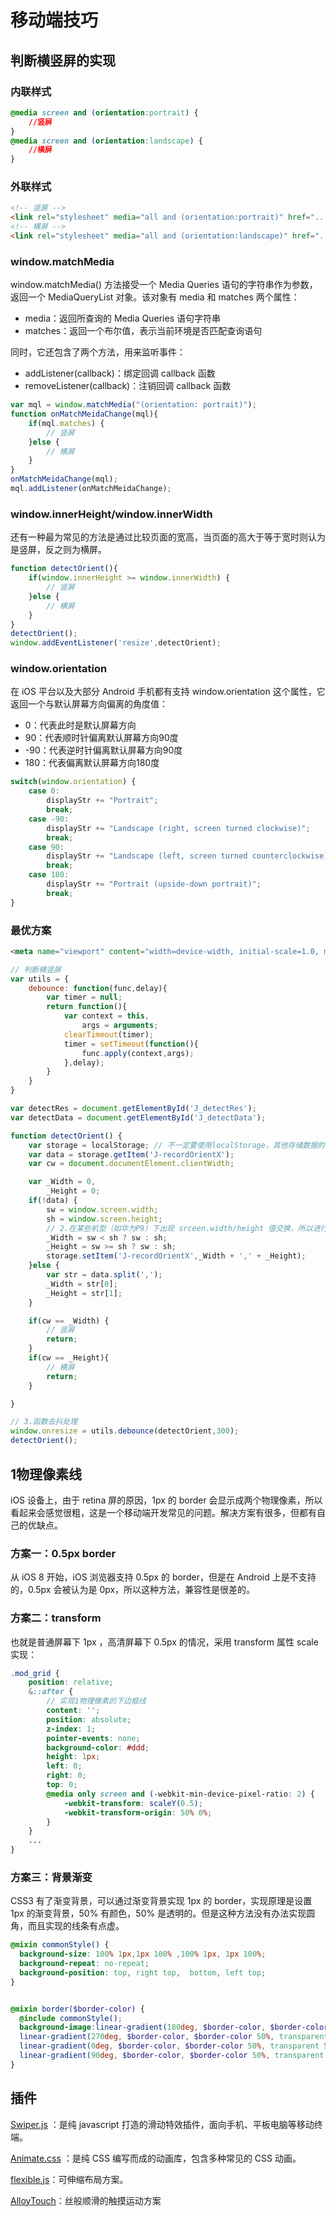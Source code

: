 # 移动端技巧

## 判断横竖屏的实现
### 内联样式
``` css
@media screen and (orientation:portrait) {
    //竖屏
}
@media screen and (orientation:landscape) {
    //横屏
}
```

### 外联样式
``` html
<!-- 竖屏 -->
<link rel="stylesheet" media="all and (orientation:portrait)" href="..." />
<!-- 横屏 -->
<link rel="stylesheet" media="all and (orientation:landscape)" href="..." />
```

### window.matchMedia
window.matchMedia() 方法接受一个 Media Queries 语句的字符串作为参数，返回一个 MediaQueryList 对象。该对象有 media 和 matches 两个属性：

* media：返回所查询的 Media Queries 语句字符串
* matches：返回一个布尔值，表示当前环境是否匹配查询语句

同时，它还包含了两个方法，用来监听事件：

* addListener(callback)：绑定回调 callback 函数
* removeListener(callback)：注销回调 callback 函数

``` js
var mql = window.matchMedia("(orientation: portrait)");
function onMatchMeidaChange(mql){
    if(mql.matches) {
        // 竖屏
    }else {
        // 横屏
    }
}
onMatchMeidaChange(mql);
mql.addListener(onMatchMeidaChange);
```

### window.innerHeight/window.innerWidth
还有一种最为常见的方法是通过比较页面的宽高，当页面的高大于等于宽时则认为是竖屏，反之则为横屏。

``` js
function detectOrient(){
    if(window.innerHeight >= window.innerWidth) {
        // 竖屏
    }else {
        // 横屏 
    }
}
detectOrient();
window.addEventListener('resize',detectOrient);
```

### window.orientation
在 iOS 平台以及大部分 Android 手机都有支持 window.orientation 这个属性，它返回一个与默认屏幕方向偏离的角度值：

* 0：代表此时是默认屏幕方向
* 90：代表顺时针偏离默认屏幕方向90度
* -90：代表逆时针偏离默认屏幕方向90度
* 180：代表偏离默认屏幕方向180度

``` js
switch(window.orientation) {
    case 0:
        displayStr += "Portrait";
        break;
    case -90:
        displayStr += "Landscape (right, screen turned clockwise)";
        break;
    case 90:
        displayStr += "Landscape (left, screen turned counterclockwise)";
        break;
    case 180:
        displayStr += "Portrait (upside-down portrait)";
        break;
}
```

### 最优方案
``` html
<meta name="viewport" content="width=device-width, initial-scale=1.0, maximum-scale=1.0, user-scalable=0;" />
```

``` js
// 判断横竖屏
var utils = {
    debounce: function(func,delay){
        var timer = null;
        return function(){
            var context = this,
                args = arguments;
            clearTimeout(timer);
            timer = setTimeout(function(){
                func.apply(context,args);
            },delay);
        }
    }
}

var detectRes = document.getElementById('J_detectRes');
var detectData = document.getElementById('J_detectData');

function detectOrient() {
    var storage = localStorage; // 不一定要使用localStorage，其他存储数据的手段都可以
    var data = storage.getItem('J-recordOrientX');
    var cw = document.documentElement.clientWidth;

    var _Width = 0,
        _Height = 0;
    if(!data) {
        sw = window.screen.width;
        sh = window.screen.height;
        // 2.在某些机型（如华为P9）下出现 srceen.width/height 值交换，所以进行大小值比较判断
        _Width = sw < sh ? sw : sh;
        _Height = sw >= sh ? sw : sh;
        storage.setItem('J-recordOrientX',_Width + ',' + _Height);
    }else {
        var str = data.split(',');
        _Width = str[0];
        _Height = str[1];
    }

    if(cw == _Width) {
        // 竖屏
        return;
    }
    if(cw == _Height){
        // 横屏
        return;
    }

}

// 3.函数去抖处理
window.onresize = utils.debounce(detectOrient,300);
detectOrient();
```

## 1物理像素线
iOS 设备上，由于 retina 屏的原因，1px 的 border 会显示成两个物理像素，所以看起来会感觉很粗，这是一个移动端开发常见的问题。解决方案有很多，但都有自己的优缺点。

### 方案一：0.5px border

从 iOS 8 开始，iOS 浏览器支持 0.5px 的 border，但是在 Android 上是不支持的，0.5px 会被认为是 0px，所以这种方法，兼容性是很差的。

### 方案二：transform
也就是普通屏幕下 1px ，高清屏幕下 0.5px 的情况，采用 transform 属性 scale 实现：

``` scss
.mod_grid {
    position: relative;
    &::after {
        // 实现1物理像素的下边框线
        content: '';
        position: absolute;
        z-index: 1;
        pointer-events: none;
        background-color: #ddd;
        height: 1px;
        left: 0;
        right: 0;
        top: 0;
        @media only screen and (-webkit-min-device-pixel-ratio: 2) {
            -webkit-transform: scaleY(0.5);
            -webkit-transform-origin: 50% 0%;
        }
    }
    ...
}
```

### 方案三：背景渐变

CSS3 有了渐变背景，可以通过渐变背景实现 1px 的 border，实现原理是设置 1px 的渐变背景，50% 有颜色，50% 是透明的。但是这种方法没有办法实现圆角，而且实现的线条有点虚。

``` scss
@mixin commonStyle() {
  background-size: 100% 1px,1px 100% ,100% 1px, 1px 100%;
  background-repeat: no-repeat;
  background-position: top, right top,  bottom, left top;
}


@mixin border($border-color) {
  @include commonStyle();
  background-image:linear-gradient(180deg, $border-color, $border-color 50%, transparent 50%),
  linear-gradient(270deg, $border-color, $border-color 50%, transparent 50%),
  linear-gradient(0deg, $border-color, $border-color 50%, transparent 50%),
  linear-gradient(90deg, $border-color, $border-color 50%, transparent 50%);
}
```

## 插件
[Swiper.js](http://www.swiper.com.cn) ：是纯 javascript 打造的滑动特效插件，面向手机、平板电脑等移动终端。

[Animate.css](https://daneden.github.io/animate.css/) ：是纯 CSS 编写而成的动画库，包含多种常见的 CSS 动画。

[flexible.js](https://github.com/amfe/lib-flexible)：可伸缩布局方案。

[AlloyTouch](https://github.com/AlloyTeam/AlloyTouch)：丝般顺滑的触摸运动方案
